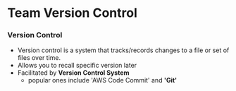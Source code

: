 # Team Version Control

### Version Control

- Version control is a system that tracks/records changes to a file or set of files over time.
- Allows you to recall specific version later
- Facilitated by **Version Control System**
  - popular ones include 'AWS Code Commit' and **'Git'**
